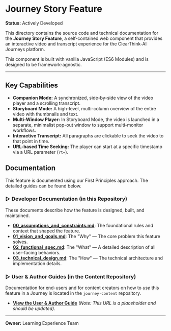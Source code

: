 # Journey Story Feature

**Status:** Actively Developed

This directory contains the source code and technical documentation for the **Journey Story Feature**, a self-contained web component that provides an interactive video and transcript experience for the ClearThink-AI Journeys platform.

This component is built with vanilla JavaScript (ES6 Modules) and is designed to be framework-agnostic.

---

## Key Capabilities

* **Companion Mode:** A synchronized, side-by-side view of the video player and a scrolling transcript.
* **Storyboard Mode:** A high-level, multi-column overview of the entire video with thumbnails and text.
* **Multi-Window Player:** In Storyboard Mode, the video is launched in a separate, minimalist pop-out window to support multi-monitor workflows.
* **Interactive Transcript:** All paragraphs are clickable to seek the video to that point in time.
* **URL-based Time Seeking:** The player can start at a specific timestamp via a URL parameter (`?t=`).

## Documentation

This feature is documented using our First Principles approach. The detailed guides can be found below.

### ▻ Developer Documentation (in this Repository)

These documents describe how the feature is designed, built, and maintained.

* **[00_assumptions_and_constraints.md](./docs/00_assumptions_and_constraints.md)**: The foundational rules and context that shaped the feature.
* **[01_vision_and_goals.md](./docs/01_vision_and_goals.md)**: The "Why" — The core problem this feature solves.
* **[02_functional_spec.md](./docs/02_functional_spec.md)**: The "What" — A detailed description of all user-facing behaviors.
* **[03_technical_design.md](./docs/03_technical_design.md)**: The "How" — The technical architecture and implementation details.

### ▻ User & Author Guides (in the Content Repository)

Documentation for end-users and for content creators on how to *use* this feature in a Journey is located in the `journey-content` repository.

* **[View the User & Author Guide](https://github.com/clearthink-ai/journey-content-repo/path/to/feature-guides)** *(Note: This URL is a placeholder and should be updated).*

---
**Owner:** Learning Experience Team
